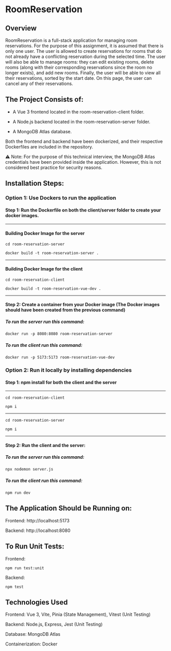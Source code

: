 # RoomReservation
## Overview
RoomReservation is a full-stack application for managing room reservations. For the purpose of this assignment, it is assumed that there is only one user. The user is allowed to create reservations for rooms that do not already have a conflicting reservation during the selected time. The user will also be able to manage rooms: they can edit existing rooms, delete rooms (along with their corresponding reservations since the room no longer exists), and add new rooms. Finally, the user will be able to view all their reservations, sorted by the start date. On this page, the user can cancel any of their reservations.


## The Project Consists of:

* A Vue 3 frontend located in the room-reservation-client folder.

* A Node.js backend located in the room-reservation-server folder.

* A MongoDB Atlas database.

Both the frontend and backend have been dockerized, and their respective Dockerfiles are included in the repository.

⚠️ Note: For the purpose of this technical interview, the MongoDB Atlas credentials have been provided inside the application. However, this is not considered best practice for security reasons.

## Installation Steps:
### Option 1: Use Dockers to run the application
#### Step 1: Run the Dockerfile on both the client/server folder to create your docker images.
- - - - - - - - - - - - - - - - - - - - - - - - - - - - - - - - - - - - - - - - - - - - - - - - - - - - - - - -

#### Building Docker Image for the server

```console
cd room-reservation-server
```
```console
docker build -t room-reservation-server . 
```
- - - - - - - - - - - - - - - - - - - - - - - - - - - - - - - - - - - - - - - - - - - - - - - - - - - - - - - -

#### Building Docker Image for the client

```console
cd room-reservation-client
```
```console
docker build -t room-reservation-vue-dev .
```

- - - - - - - - - - - - - - - - - - - - - - - - - - - - - - - - - - - - - - - - - - - - - - - - - - - - - - - -

#### Step 2: Create a container from your Docker image (The Docker images should have been created from the previous command)

##### To run the server run this command: 

```console
docker run -p 8080:8080 room-reservation-server
```

##### To run the client run this command: 

```console
docker run -p 5173:5173 room-reservation-vue-dev
```


### Option 2: Run it locally by installing dependencies

#### Step 1: npm install for both the client and the server
- - - - - - - - - - - - - - - - - - - - - - - - - - - - - - - - - - - - - - - - - - - - - - - - - - - - - - - -

```console
cd room-reservation-client
```

```console
npm i
```

- - - - - - - - - - - - - - - - - - - - - - - - - - - - - - - - - - - - - - - - - - - - - - - - - - - - - - - -

```console
cd room-reservation-server
```

```console
npm i
```
- - - - - - - - - - - - - - - - - - - - - - - - - - - - - - - - - - - - - - - - - - - - - - - - - - - - - - - -

#### Step 2: Run the client and the server:

##### To run the server run this command: 
```console
npx nodemon server.js
```

##### To run the client run this command: 
```console
npm run dev
```

## The Application Should be Running on:
Frontend: http://localhost:5173

Backend: http://localhost:8080


## To Run Unit Tests:

Frontend:

```console
npm run test:unit
```

Backend: 

```console
npm test
```

## Technologies Used
Frontend: Vue 3, Vite, Pinia (State Management), Vitest (Unit Testing)

Backend: Node.js, Express, Jest (Unit Testing) 

Database: MongoDB Atlas

Containerization: Docker
